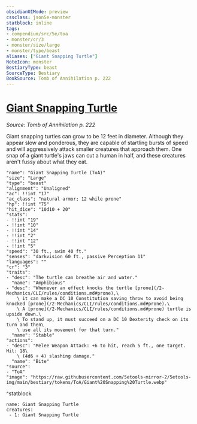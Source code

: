 ```yaml
---
obsidianUIMode: preview
cssclass: json5e-monster
statblock: inline
tags:
- compendium/src/5e/toa
- monster/cr/3
- monster/size/large
- monster/type/beast
aliases: ["Giant Snapping Turtle"]
NoteIcon: monster
BestiaryType: beast
SourceType: Bestiary
BookSource: Tomb of Annihilation p. 222
---
```

# [Giant Snapping Turtle](2-Mechanics\CLI\bestiary\beast/giant-snapping-turtle-toa.md)
*Source: Tomb of Annihilation p. 222*  

Giant snapping turtles can grow to be 12 feet in diameter. Although they appear slow and ponderous, they are capable of startling bursts of speed and will aggressively attack smaller creatures that approach them. One snap of a giant turtle's jaws can cut a human in half, and these creatures aren't fussy about what they eat.

```statblock
"name": "Giant Snapping Turtle (ToA)"
"size": "Large"
"type": "beast"
"alignment": "Unaligned"
"ac": !!int "17"
"ac_class": "natural armor; 12 while prone"
"hp": !!int "75"
"hit_dice": "10d10 + 20"
"stats":
- !!int "19"
- !!int "10"
- !!int "14"
- !!int "2"
- !!int "12"
- !!int "5"
"speed": "30 ft., swim 40 ft."
"senses": "darkvision 60 ft., passive Perception 11"
"languages": ""
"cr": "3"
"traits":
- "desc": "The turtle can breathe air and water."
  "name": "Amphibious"
- "desc": "Whenever an effect knocks the turtle [prone](/2-Mechanics/CLI/rules/conditions.md#prone),\
    \ it can make a DC 10 Constitution saving throw to avoid being knocked [prone](/2-Mechanics/CLI/rules/conditions.md#prone).\
    \ A [prone](/2-Mechanics/CLI/rules/conditions.md#prone) turtle is upside down.\
    \ To stand up, it must succeed on a DC 10 Dexterity check on its turn and then\
    \ use all its movement for that turn."
  "name": "Stable"
"actions":
- "desc": "Melee Weapon Attack: +6 to hit, reach 5 ft., one target. Hit: 18\
    \ (4d6 + 4) slashing damage."
  "name": "Bite"
"source":
- "ToA"
"image": "https://raw.githubusercontent.com/5etools-mirror-2/5etools-img/main/bestiary/tokens/ToA/Giant%20Snapping%20Turtle.webp"
```
^statblock

```encounter-table
name: Giant Snapping Turtle
creatures:
 - 1: Giant Snapping Turtle
```